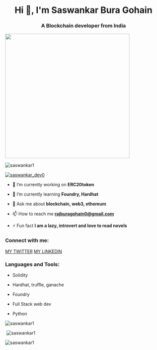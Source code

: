 <h1 align="center">Hi 👋, I'm Saswankar Bura Gohain</h1>
<h3 align="center">A Blockchain developer from India</h3>
<img width="400" src="https://www.technoloader.com/blog/wp-content/uploads/2020/07/Hire-a-Blockchain-Developer.gif" alt="">

<p align="left"> <img src="https://komarev.com/ghpvc/?username=saswankar1&label=Profile%20views&color=0e75b6&style=flat" alt="saswankar1" /> </p>

<p align="left"> <a href="https://twitter.com/saswankar_dev0" target="blank"><img src="https://img.shields.io/twitter/follow/saswankar_dev0?logo=twitter&style=for-the-badge" alt="saswankar_dev0" /></a> </p>

- 🔭 I’m currently working on **ERC20token**

- 🌱 I’m currently learning **Foundry, Hardhat**

- 💬 Ask me about **blockchain, web3, ethereum**

- 📫 How to reach me **rajburagohain0@gmail.com**

- ⚡ Fun fact **I am a lazy, introvert and love to read novels**

<h3 align="left">Connect with me:</h3>
<p align="left">
<a href="https://twitter.com/saswankar_dev0" target="blank">MY TWITTER</a>
<span>  </span>
<a href="https://linkedin.com/in/saswankarburagohain" target="blank">MY LINKEDIN</a>
</p>

<h3 align="left">Languages and Tools:</h3>


- Solidity

- Hardhat, truffle, ganache
  
- Foundry
  
- Full Stack web dev
  
- Python

<p><img src="https://github-readme-stats.vercel.app/api/top-langs?username=saswankar1&show_icons=true&locale=en&layout=compact" alt="saswankar1" /></p>

<p>&nbsp;<img src="https://github-readme-stats.vercel.app/api?username=saswankar1&show_icons=true&locale=en" alt="saswankar1" /></p>

<p><img src="https://github-readme-streak-stats.herokuapp.com/?user=saswankar1&" alt="saswankar1" /></p>
